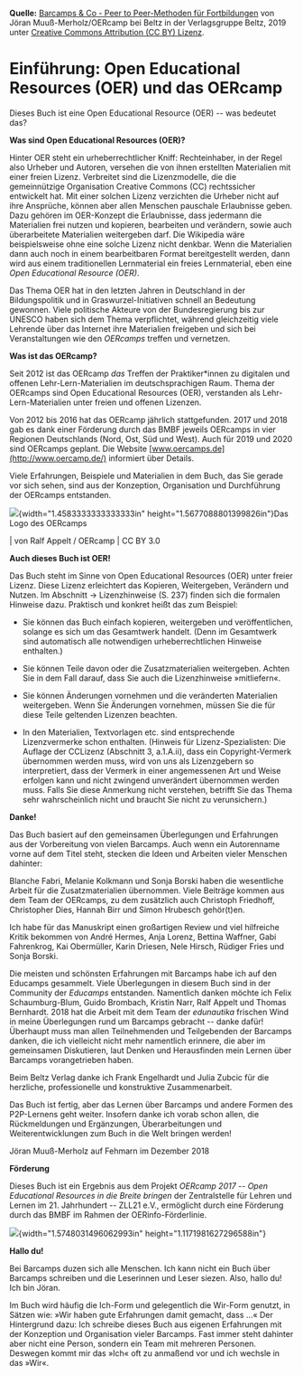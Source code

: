 **Quelle:** [Barcamps & Co - Peer to Peer-Methoden für Fortbildungen](https://www.beltz.de/fachmedien/erziehungswissenschaft/produkte/details/40580-barcamps-co.html)  von Jöran Muuß-Merholz/OERcamp bei Beltz in der Verlagsgruppe Beltz, 2019 unter [Creative Commons Attribution (CC BY) Lizenz](https://creativecommons.org/licenses/by/4.0/deed.de).

# Einführung: Open Educational Resources (OER) und das OERcamp

Dieses Buch ist eine Open Educational Resource (OER) -- was bedeutet
das?

**Was sind Open Educational Resources (OER)?**

Hinter OER steht ein urheberrechtlicher Kniff: Rechteinhaber, in der
Regel also Urheber und Autoren, versehen die von ihnen erstellten
Materialien mit einer freien Lizenz. Verbreitet sind die Lizenzmodelle,
die die gemeinnützige Organisation Creative Commons (CC) rechtssicher
entwickelt hat. Mit einer solchen Lizenz verzichten die Urheber nicht
auf ihre Ansprüche, können aber allen Menschen pauschale Erlaubnisse
geben. Dazu gehören im OER-Konzept die Erlaubnisse, dass jedermann die
Materialien frei nutzen und kopieren, bearbeiten und verändern, sowie
auch überarbeitete Materialien weitergeben darf. Die Wikipedia wäre
beispielsweise ohne eine solche Lizenz nicht denkbar. Wenn die
Materialien dann auch noch in einem bearbeitbaren Format bereitgestellt
werden, dann wird aus einem traditionellen Lernmaterial ein freies Lernmaterial, eben eine *Open Educational Resource* *(OER)*.

Das Thema OER hat in den letzten Jahren in Deutschland in der
Bildungspolitik und in Graswurzel-Initiativen schnell an Bedeutung
gewonnen. Viele politische Akteure von der Bundesregierung bis zur
UNESCO haben sich dem Thema verpflichtet, während gleichzeitig viele
Lehrende über das Internet ihre Materialien freigeben und sich bei
Veranstaltungen wie den *OERcamps* treffen und vernetzen.

**Was ist das OERcamp?**

Seit 2012 ist das OERcamp *das* Treffen der Praktiker\*innen zu
digitalen und offenen Lehr-Lern-Materialien im deutschsprachigen Raum.
Thema der OERcamps sind Open Educational Resources (OER), verstanden als
Lehr-Lern-Materialien unter freien und offenen Lizenzen.

Von 2012 bis 2016 hat das OERcamp jährlich stattgefunden. 2017 und 2018
gab es dank einer Förderung durch das BMBF jeweils OERcamps in vier
Regionen Deutschlands (Nord, Ost, Süd und West). Auch für 2019 und 2020
sind OERcamps geplant. Die Website
[www.oercamps.de](http://www.oercamp.de/) informiert über Details.

Viele Erfahrungen, Beispiele und Materialien in dem Buch, das Sie gerade
vor sich sehen, sind aus der Konzeption, Organisation und Durchführung
der OERcamps entstanden.

![](media/image2.jpg){width="1.4583333333333333in"
height="1.5677088801399826in"}Das Logo des OERcamps
>
\| von Ralf Appelt / OERcamp \| CC BY 3.0

**Auch dieses Buch ist OER!**

Das Buch steht im Sinne von Open Educational Resources (OER) unter
freier Lizenz. Diese Lizenz erleichtert das Kopieren, Weitergeben,
Verändern und Nutzen. Im Abschnitt → Lizenzhinweise (S. 237) finden sich
die formalen Hinweise dazu. Praktisch und konkret heißt das zum
Beispiel:

-   Sie können das Buch einfach kopieren, weitergeben und
    veröffentlichen, solange es sich um das Gesamtwerk handelt. (Denn im
    Gesamtwerk sind automatisch alle notwendigen urheberrechtlichen
    Hinweise enthalten.)
-   Sie können Teile davon oder die Zusatzmaterialien weitergeben.
    Achten Sie in dem Fall darauf, dass Sie auch die Lizenzhinweise
    »mitliefern«.

-   Sie können Änderungen vornehmen und die veränderten Materialien
    weitergeben. Wenn Sie Änderungen vornehmen, müssen Sie die für diese
    Teile geltenden Lizenzen beachten.

-   In den Materialien, Textvorlagen etc. sind entsprechende
    Lizenzvermerke schon enthalten. (Hinweis für Lizenz-Spezialisten:
    Die Auflage der CCLizenz (Abschnitt 3, a.1.A.ii), dass ein
    Copyright-Vermerk übernommen werden muss, wird von uns als
    Lizenzgebern so interpretiert, dass der Vermerk in einer
    angemessenen Art und Weise erfolgen kann und nicht zwingend
    unverändert übernommen werden muss. Falls Sie diese Anmerkung nicht
    verstehen, betrifft Sie das Thema sehr wahrscheinlich nicht und braucht Sie nicht zu verunsichern.)

**Danke!**

Das Buch basiert auf den gemeinsamen Überlegungen und Erfahrungen aus
der Vorbereitung von vielen Barcamps. Auch wenn ein Autorenname vorne
auf dem Titel steht, stecken die Ideen und Arbeiten vieler Menschen
dahinter:

Blanche Fabri, Melanie Kolkmann und Sonja Borski haben die wesentliche
Arbeit für die Zusatzmaterialien übernommen. Viele Beiträge kommen aus
dem Team der OERcamps, zu dem zusätzlich auch Christoph Friedhoff,
Christopher Dies, Hannah Birr und Simon Hrubesch gehör(t)en.

Ich habe für das Manuskript einen großartigen Review und viel hilfreiche
Kritik bekommen von André Hermes, Anja Lorenz, Bettina Waffner, Gabi
Fahrenkrog, Kai Obermüller, Karin Driesen, Nele Hirsch, Rüdiger Fries
und Sonja Borski.

Die meisten und schönsten Erfahrungen mit Barcamps habe ich auf den
Educamps gesammelt. Viele Überlegungen in diesem Buch sind in der
Community der *Educamps* entstanden. Namentlich danken möchte ich Felix
Schaumburg-Blum, Guido Brombach, Kristin Narr, Ralf Appelt und Thomas
Bernhardt. 2018 hat die Arbeit mit dem Team der *edunautika* frischen
Wind in meine Überlegungen rund um Barcamps gebracht -- danke dafür!
Überhaupt muss man allen Teilnehmenden und Teilgebenden der Barcamps
danken, die ich vielleicht nicht mehr namentlich erinnere, die aber im
gemeinsamen Diskutieren, laut Denken und Herausfinden mein Lernen über
Barcamps vorangetrieben haben.

Beim Beltz Verlag danke ich Frank Engelhardt und Julia Zubcic für die
herzliche, professionelle und konstruktive Zusammenarbeit.

Das Buch ist fertig, aber das Lernen über Barcamps und andere Formen des
P2P-Lernens geht weiter. Insofern danke ich vorab schon allen, die
Rückmeldungen und Ergänzungen, Überarbeitungen und Weiterentwicklungen
zum Buch in die Welt bringen werden!

Jöran Muuß-Merholz auf Fehmarn im Dezember 2018

**Förderung**

Dieses Buch ist ein Ergebnis aus dem Projekt *OERcamp 2017 -- Open
Educational Resources in die Breite bringen* der Zentralstelle für
Lehren und Lernen im 21. Jahrhundert -- ZLL21 e.V., ermöglicht durch
eine Förderung durch das BMBF im Rahmen der OERinfo-Förderlinie.

![](media/image3.jpg){width="1.5748031496062993in"
height="1.1171981627296588in"}

**Hallo du!**

Bei Barcamps duzen sich alle Menschen. Ich kann nicht ein Buch über
Barcamps schreiben und die Leserinnen und Leser siezen. Also, hallo du!
Ich bin Jöran.

Im Buch wird häufig die Ich-Form und gelegentlich die Wir-Form genutzt,
in Sätzen wie: »Wir haben gute Erfahrungen damit gemacht, dass ...« Der
Hintergrund dazu: Ich schreibe dieses Buch aus eigenen Erfahrungen mit
der Konzeption und Organisation vieler Barcamps. Fast immer steht
dahinter aber nicht eine Person, sondern ein Team mit mehreren Personen.
Deswegen kommt mir das »Ich« oft zu anmaßend vor und ich wechsle in das
»Wir«.
